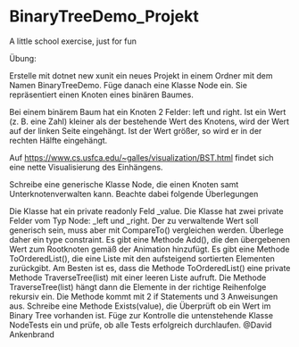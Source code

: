 # BinaryTreeDemo_Projekt
A little school exercise, just for fun


Übung:

Erstelle mit dotnet new xunit ein neues Projekt in einem Ordner mit dem Namen BinaryTreeDemo. Füge danach eine Klasse Node ein. Sie repräsentiert einen Knoten eines binären Baumes.

Bei einem binärem Baum hat ein Knoten 2 Felder: left und right. Ist ein Wert (z. B. eine Zahl) kleiner als der bestehende Wert des Knotens, wird der Wert auf der linken Seite eingehängt. Ist der Wert größer, so wird er in der rechten Hälfte eingehängt.

Auf https://www.cs.usfca.edu/~galles/visualization/BST.html findet sich eine nette Visualisierung des Einhängens.

Schreibe eine generische Klasse Node, die einen Knoten samt Unterknotenverwalten kann. Beachte dabei folgende Überlegungen

Die Klasse hat ein private readonly Feld _value.
Die Klasse hat zwei private Felder vom Typ Node: _left und _right.
Der zu verwaltende Wert soll generisch sein, muss aber mit CompareTo() vergleichen werden. Überlege daher ein type constraint.
Es gibt eine Methode Add(), die den übergebenen Wert zum Rootknoten gemäß der Animation hinzufügt.
Es gibt eine Methode ToOrderedList(), die eine Liste mit den aufsteigend sortierten Elementen zurückgibt.
Am Besten ist es, dass die Methode ToOrderedList() eine private Methode TraverseTree(list) mit einer leeren Liste aufruft. Die Methode TraverseTree(list) hängt dann die Elemente in der richtige Reihenfolge rekursiv ein. Die Methode kommt mit 2 if Statements und 3 Anweisungen aus.
Schreibe eine Methode Exists(value), die Überprüft ob ein Wert im Binary Tree vorhanden ist.
Füge zur Kontrolle die untenstehende Klasse NodeTests ein und prüfe, ob alle Tests erfolgreich durchlaufen.
@David Ankenbrand

